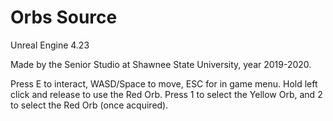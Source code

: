 # Orbs Source

Unreal Engine 4.23

Made by the Senior Studio at Shawnee State University, year 2019-2020.

Press E to interact, WASD/Space to move, ESC for in game menu.
Hold left click and release to use the Red Orb.
Press 1 to select the Yellow Orb, and 2 to select the Red Orb (once acquired).
